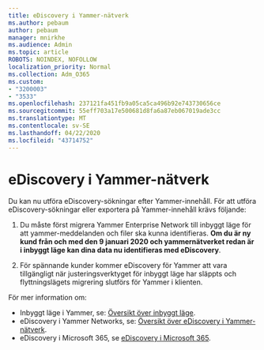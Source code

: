 ```yaml
---
title: eDiscovery i Yammer-nätverk
ms.author: pebaum
author: pebaum
manager: mnirkhe
ms.audience: Admin
ms.topic: article
ROBOTS: NOINDEX, NOFOLLOW
localization_priority: Normal
ms.collection: Adm_O365
ms.custom:
- "3200003"
- "3533"
ms.openlocfilehash: 237121fa451fb9a05ca5ca496b92e743730656ce
ms.sourcegitcommit: 55eff703a17e500681d8fa6a87eb067019ade3cc
ms.translationtype: MT
ms.contentlocale: sv-SE
ms.lasthandoff: 04/22/2020
ms.locfileid: "43714752"
---
```

# <a name="ediscovery-in-yammer-networks"></a>eDiscovery i Yammer-nätverk

Du kan nu utföra eDiscovery-sökningar efter Yammer-innehåll.  För att utföra eDiscovery-sökningar eller exportera på Yammer-innehåll krävs följande:

1. Du måste först migrera Yammer Enterprise Network till inbyggt läge för att yammer-meddelanden och filer ska kunna identifieras. **Om du är ny kund från och med den 9 januari 2020 och yammernätverket redan är i inbyggt läge kan dina data nu identifieras med eDiscovery**.

2. För spännande kunder kommer eDiscovery för Yammer att vara tillgängligt när justeringsverktyget för inbyggt läge har släppts och flyttningslägets migrering slutförs för Yammer i klienten.

För mer information om:

- Inbyggt läge i Yammer, se: [Översikt över inbyggt läge](https://docs.microsoft.com/yammer/configure-your-yammer-network/overview-native-mode).
- eDiscovery i Yammer Networks, se: [Översikt över eDiscovery i Yammer-nätverk](https://docs.microsoft.com/yammer/manage-security-and-compliance/overview-of-ediscovery).
- eDiscovery i Microsoft 365, se [eDiscovery i Microsoft 365](https://docs.microsoft.com/microsoft-365/compliance/ediscovery).
